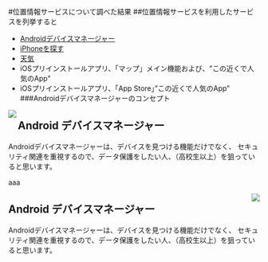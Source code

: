 #位置情報サービスについて調べた結果
##位置情報サービスを利用したサービスを列挙すると
* [Androidデバイスマネージャー](https://play.google.com/store/apps/details?id=com.google.android.apps.adm&hl=ja)
* [iPhoneを探す](https://itunes.apple.com/jp/app/iphonewo-tansu/id376101648?mt=8)
* [天気](https://play.google.com/store/apps/details?id=com.sonymobile.xperiaweather&hl=ja)
* iOSプリインストールアプリ、「マップ」メイン機能および、"この近くで人気のApp"
* iOSプリインストールアプリ、「App Store」”この近くで人気のApp”
###Androidデバイスマネージャーのコンセプト
<img src="https://lh6.ggpht.com/9OmDcNiV0d1Zk9wxuMv7qL4tR-CU2xk_klM0S_gJsC_nRXzLiXQz0RbYp-iCt6qSV9o=w300" align="left">
<p align="left"><h2>Android デバイスマネージャー</h2>Androidデバイスマネージャーは、デバイスを見つける機能だけでなく、
セキュリティ関連を重視するので、データ保護をしたい人、（高校生以上）を狙っていると思います。
</p>
<p align="clear">aaa</p>
<img src="https://lh6.ggpht.com/9OmDcNiV0d1Zk9wxuMv7qL4tR-CU2xk_klM0S_gJsC_nRXzLiXQz0RbYp-iCt6qSV9o=w300" align="right">

<p align="right"><h2>Android デバイスマネージャー</h2>Androidデバイスマネージャーは、デバイスを見つける機能だけでなく、
セキュリティ関連を重視するので、データ保護をしたい人、（高校生以上）を狙っていると思います。
</p>
